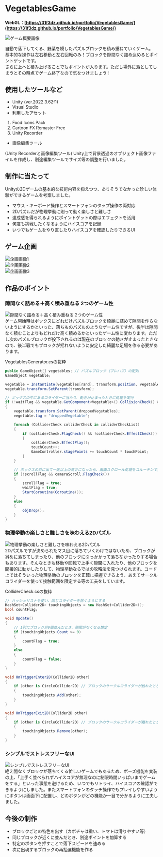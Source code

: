 # VegetablesGame
**WebGL：[https://31f3dz.github.io/portfolio/VegetablesGame/](https://31f3dz.github.io/portfolio/VegetablesGame/)**

![ゲーム概要画像](readmeImg/readmeImg_01.png)

自動で落下してくる、野菜を模したパズルブロックを積み重ねていくゲーム。  
基本的な操作は左右移動と左右回転のみ！ブロックを隙間なく詰め込めるとポイントゲットです。  
さらに上へと積み上げることでもポイントが入ります。ただし場外に落としてしまうとその時点でゲーム終了なので気をつけましょう！

## 使用したツールなど
* Unity (ver.2022.3.62f1)
* Visual Studio
* 利用したアセット
1. Food Icons Pack
2. Cartoon FX Remaster Free
3. Unity Recorder
* 画像編集ツール

(Unity Recorderと画像編集ツール)
Unity上で背景透過のオブジェクト画像ファイルを作成し、別途編集ツールでサイズ等の調整を行いました。

## 制作に当たって
Unityの2Dゲームの基本的な技術内容を抑えつつ、ありそうでなかった珍しい体験ができるゲームを考案しました。
* マウス・キーボード操作とスマートフォンのタップ操作の両対応
* 2Dパズルだが物理挙動に則って動く楽しさと難しさ
* 達成感を得られるようにポイントゲットの際はエフェクトを活用
* 何度も挑戦したくなるようにハイスコアを記録
* いつでもゲームをやり直したりハイスコアを確認したりできるUI

## ゲーム企画
![企画画像1](readmeImg/readmeImg_02.png)  
![企画画像2](readmeImg/readmeImg_03.png)  
![企画画像3](readmeImg/readmeImg_04.png)  

## 作品のポイント
### 隙間なく詰める＋高く積み重ねる 2つのゲーム性 
![隙間なく詰める＋高く積み重ねる 2つのゲーム性](readmeImg/readmeImg_05.png)  
ゲーム開始時はボックスにどれだけパズルブロックを綺麗に詰めて隙間を作らないようにするかといった、落ちものパズルのようなゲーム性ですが、後半は隙間なく積むことよりもどれだけ高く積めるかといったゲーム性に変わります。ただし次のパズルブロックが投下されるのは現在のブロックの動きが止まったときなので、後半戦でもブロックが揺れないように安定した綺麗な足場を作る必要があります。

VegetablesGenerator.csの抜粋
```C#
public GameObject[] vegetables; // パズルブロック（プレハブ）の配列
GameObject vegetable;

vegetable = Instantiate(vegetables[rand], transform.position, vegetables[rand].transform.rotation); // パズルブロックをランダム生成
vegetable.transform.SetParent(transform);

// ボックスの中にあるコライダーに当たり、動きが止まったときに処理を実行
if (!waitFlag && vegetable.GetComponent<Vegetable>().CollisionCheck() && vegetable.GetComponent<Rigidbody2D>().velocity == Vector2.zero)
{
    vegetable.transform.SetParent(droppedVegetables);
    vegetable.tag = "droppedVegetable";

    foreach (ColliderCheck colliderCheck in colliderCheckList)
    {
        if (colliderCheck.FlagCheck() && !colliderCheck.EffectCheck())
        {
            colliderCheck.EffectPlay();
            touchCount++;
            GameController.stagePoints += touchCount * touchPoint;
        }
    }

    // ボックスの外に出て一定以上の高さになったら、画面スクロール処理をコルーチンで実行
    if (!scrollFlag && cameraScroll.FlagCheck())
    {
        scrollFlag = true;
        waitFlag = true;
        StartCoroutine(Coroutine());
    }
    else
    {
        objDrop();
    }
}
```

### 物理挙動の楽しさと難しさを味わえる2Dパズル
![物理挙動の楽しさと難しさを味わえる2Dパズル](readmeImg/readmeImg_06.png)  
2Dパズルですが決められたマス目に落ちていくわけではないため、ブロックが斜めに落ちてしまったり、他のブロックに引っかかって落ちなかったりする場合もあります。そんなときも移動や回転で上手く隙間に入れたり、他のブロックを間接的に動かしたりして、物理挙動ならではの攻略法を見つけられます。コード上ではそういった物理挙動のブロックを正確に把握できるよう、あえてサークルコライダーを使って接触範囲を限定する等の工夫をしています。

ColliderCheck.csの抜粋
```C#
// ハッシュリストを使い、同じコライダーを除くようにする
HashSet<Collider2D> touchingObjects = new HashSet<Collider2D>();
bool countFlag;

void Update()
{
    // 1列にブロックが9個並んだとき、隙間がなくなる想定
    if (touchingObjects.Count >= 9)
    {
        countFlag = true;
    }
    else
    {
        countFlag = false;
    }
}

void OnTriggerEnter2D(Collider2D other)
{
    if (other is CircleCollider2D) // ブロックのサークルコライダーが触れたときのみ反応
    {
        touchingObjects.Add(other);
    }
}

void OnTriggerExit2D(Collider2D other)
{
    if (other is CircleCollider2D) // ブロックのサークルコライダーが離れたときのみ反応
    {
        touchingObjects.Remove(other);
    }
}
```

### シンプルでストレスフリーなUI
![シンプルでストレスフリーなUI](readmeImg/readmeImg_07.png)  
絶え間なくブロックが落ちてくる忙しいゲームでもあるため、ポーズ機能を実装の上、「上手く並べられずハイスコアが無理なのに制限時間いっぱいまでゲームをする」といった事態を避けるため、いつでもリトライ、ハイスコアの確認ができるようにしました。またスマートフォンのタッチ操作でもプレイしやすいようにボタンは画面下に配置し、どのボタンがどの機能か一目で分かるように工夫しました。

## 今後の制作
* ブロックごとの特色を出す（カボチャは重い、トマトは滑りやすい等）
* 同じブロックが近くに並んだとき、別途ポイントを加算する
* 特定のボタンを押すことで落下スピードを速める
* 次に出現するブロックの再抽選機能を作る
